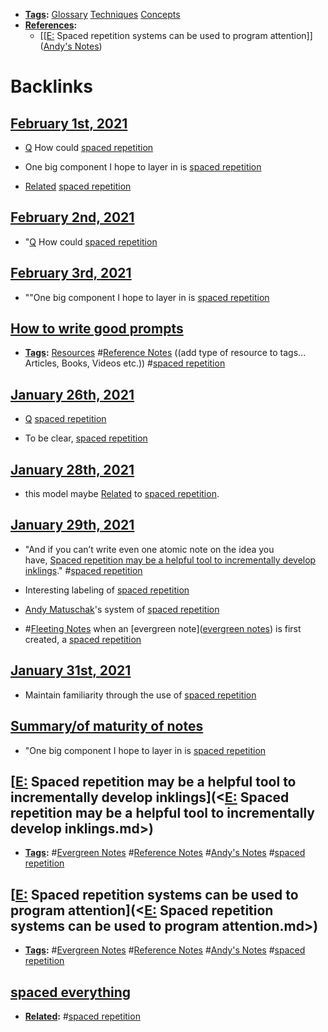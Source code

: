 - **[Tags](<Tags.md>):** [Glossary](<Glossary.md>) [Techniques](<Techniques.md>) [Concepts](<Concepts.md>)
- **[References](<References.md>):**
    - [[[E:](<[[E:.md>) Spaced repetition systems can be used to program attention]] ([Andy's Notes](<Andy's Notes.md>))

# Backlinks
## [February 1st, 2021](<February 1st, 2021.md>)
- [Q](<Q.md>) How could [spaced repetition](<spaced repetition.md>)

- One big component I hope to layer in is [spaced repetition](<spaced repetition.md>)

- [Related](<Related.md>) [spaced repetition](<spaced repetition.md>)

## [February 2nd, 2021](<February 2nd, 2021.md>)
- "[Q](<Q.md>) How could [spaced repetition](<spaced repetition.md>)

## [February 3rd, 2021](<February 3rd, 2021.md>)
- ""One big component I hope to layer in is [spaced repetition](<spaced repetition.md>)

## [How to write good prompts](<How to write good prompts.md>)
- **[Tags](<Tags.md>):** [Resources](<Resources.md>) #[Reference Notes](<Reference Notes.md>) ((add type of resource to tags... Articles, Books, Videos etc.)) #[spaced repetition](<spaced repetition.md>)

## [January 26th, 2021](<January 26th, 2021.md>)
- [Q](<Q.md>) [spaced repetition](<spaced repetition.md>)

- To be clear, [spaced repetition](<spaced repetition.md>)

## [January 28th, 2021](<January 28th, 2021.md>)
- this model maybe [Related](<Related.md>) to [spaced repetition](<spaced repetition.md>).

## [January 29th, 2021](<January 29th, 2021.md>)
- "And if you can’t write even one atomic note on the idea you have, [Spaced repetition may be a helpful tool to incrementally develop inklings](https://notes.andymatuschak.org/z7iCjRziX6V6unNWL81yc2dJicpRw2Cpp9MfQ)." #[spaced repetition](<spaced repetition.md>)

- Interesting labeling of [spaced repetition](<spaced repetition.md>)

- [Andy Matuschak](<Andy Matuschak.md>)'s system of [spaced repetition](<spaced repetition.md>)

- #[Fleeting Notes](<Fleeting Notes.md>) when an [evergreen note]([evergreen notes](<evergreen notes.md>)) is first created, a [spaced repetition](<spaced repetition.md>)

## [January 31st, 2021](<January 31st, 2021.md>)
- Maintain familiarity through the use of [spaced repetition](<spaced repetition.md>)

## [Summary/of maturity of notes](<Summary/of maturity of notes.md>)
- "One big component I hope to layer in is [spaced repetition](<spaced repetition.md>)

## [[E:](<[E:.md>) Spaced repetition may be a helpful tool to incrementally develop inklings](<[E:](<E:.md>) Spaced repetition may be a helpful tool to incrementally develop inklings.md>)
- **[Tags](<Tags.md>):** #[Evergreen Notes](<Evergreen Notes.md>) #[Reference Notes](<Reference Notes.md>) #[Andy's Notes](<Andy's Notes.md>) #[spaced repetition](<spaced repetition.md>)

## [[E:](<[E:.md>) Spaced repetition systems can be used to program attention](<[E:](<E:.md>) Spaced repetition systems can be used to program attention.md>)
- **[Tags](<Tags.md>):** #[Evergreen Notes](<Evergreen Notes.md>) #[Reference Notes](<Reference Notes.md>) #[Andy's Notes](<Andy's Notes.md>) #[spaced repetition](<spaced repetition.md>)

## [spaced everything](<spaced everything.md>)
- **[Related](<Related.md>):** #[spaced repetition](<spaced repetition.md>)

